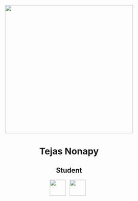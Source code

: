 <p align="center">
<img src="https://yt3.ggpht.com/a/AGF-l79h4_oMGMKaPBvpS7FxgwOHwmnT4Nv8sDODqg=s900-c-k-c0xffffffff-no-rj-mo" height="400">

<h1 align="center">Tejas Nonapy</h1>

<h2 align="center">Student</h2>

<p align='center'>
  <a href="mailto:Tejasnopany00@gmail.com"><img height="50" src="img/gmail.png?raw=true"></a>&nbsp;&nbsp;
  <a href="https://twitter.com/NopanyTejas"><img height="50" src="img/twitter.png?raw=true"></a>&nbsp;&nbsp;
</p>
</p>
